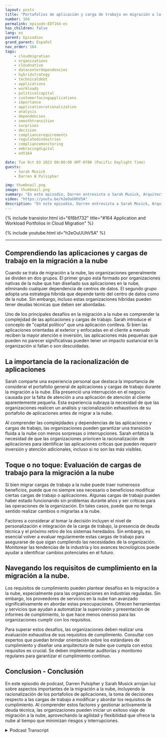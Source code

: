```yaml
---
layout: posts
title: "Portafolios de aplicación y carga de trabajo en migración a la nube"
number: 164
permalink: episode-EDT164-es
has_children: false
lang: es
parent: Episodios
grand_parent: Español
nav_order: 164
tags:
    - cloudmigration
    - organizations
    - cloudnative
    - datacenterdependencies
    - hybridstrategy
    - technicaldebt
    - applications
    - workloads
    - politicalcapital
    - customerfacingapplications
    - importance
    - applicationrationalization
    - analysis
    - dependencies
    - smoothtransition
    - surprises
    - decision
    - compliancerequirements
    - regulatedindustries
    - compliancemonitoring
    - embracingdigital
    - edt164

date: Tue Oct 03 2023 00:00:00 GMT-0700 (Pacific Daylight Time)
guests:
    - Sarah Musick
    - Darren W Pulsipher

img: thumbnail.png
image: thumbnail.png
summary: "En este episodio, Darren entrevista a Sarah Musick, Arquitecta de Soluciones en la Nube en Intel. Juntos, profundizan en el tema de los portafolios de aplicaciones y cargas de trabajo en la migración a la nube. Con la experiencia de Sarah en consultoría y optimización en la nube, ella aporta conocimientos valiosos a la discusión."
video: "https://youtu.be/h2eOuUUhV5A"
description: "En este episodio, Darren entrevista a Sarah Musick, Arquitecta de Soluciones en la Nube en Intel. Juntos, profundizan en el tema de los portafolios de aplicaciones y cargas de trabajo en la migración a la nube. Con la experiencia de Sarah en consultoría y optimización en la nube, ella aporta conocimientos valiosos a la discusión."
---
```


<div>
{% include transistor.html id="6f8bf732" title="#164 Application and Workload Portfolios in Cloud Migration" %}

{% include youtube.html id="h2eOuUUhV5A" %}
</div>

---

## Comprendiendo las aplicaciones y cargas de trabajo en la migración a la nube

Cuando se trata de migración a la nube, las organizaciones generalmente se dividen en dos grupos. El primer grupo está formado por organizaciones nativas de la nube que han diseñado sus aplicaciones en la nube, eliminando cualquier dependencia de centros de datos. El segundo grupo adopta una estrategia híbrida que depende tanto del centro de datos como de la nube. Sin embargo, incluso estas organizaciones híbridas pueden tener deudas técnicas que deben ser abordadas.

Uno de los principales desafíos en la migración a la nube es comprender la complejidad de las aplicaciones y cargas de trabajo. Sarah introduce el concepto de "capital político" que una aplicación conlleva. Si bien las aplicaciones orientadas al exterior y enfocadas en el cliente a menudo reciben la mayor atención e inversión, las aplicaciones más pequeñas que pueden no parecer significativas pueden tener un impacto sustancial en la organización si fallan o son descuidadas.

## La importancia de la racionalización de aplicaciones

Sarah comparte una experiencia personal que destaca la importancia de considerar el portafolio general de aplicaciones y cargas de trabajo durante la migración a la nube. Ella presenció una interrupción en el negocio causada por la falta de atención a una aplicación de atención al cliente aparentemente pequeña. Esta experiencia subraya la necesidad de que las organizaciones realicen un análisis y racionalización exhaustivos de su portafolio de aplicaciones antes de migrar a la nube.

Al comprender las complejidades y dependencias de las aplicaciones y cargas de trabajo, las organizaciones pueden garantizar una transición fluida a la nube con menos sorpresas o interrupciones. Sarah enfatiza la necesidad de que las organizaciones prioricen la racionalización de aplicaciones para identificar las aplicaciones críticas que pueden requerir inversión y atención adicionales, incluso si no son las más visibles.

## Toque o no toque: Evaluación de cargas de trabajo para la migración a la nube

Si bien migrar cargas de trabajo a la nube puede traer numerosos beneficios, puede que no siempre sea necesario o beneficioso modificar ciertas cargas de trabajo o aplicaciones. Algunas cargas de trabajo pueden haber estado funcionando sin problemas durante años y ser críticas para las operaciones de la organización. En tales casos, puede que no tenga sentido realizar cambios o migrarlas a la nube.

Factores a considerar al tomar la decisión incluyen el nivel de personalización e integración de la carga de trabajo, la presencia de deuda técnica y el próximo retiro de los sistemas heredados. Sin embargo, es esencial volver a evaluar regularmente estas cargas de trabajo para asegurarse de que sigan cumpliendo las necesidades de la organización. Monitorear las tendencias de la industria y los avances tecnológicos puede ayudar a identificar cambios potenciales en el futuro.

## Navegando los requisitos de cumplimiento en la migración a la nube.

Los requisitos de cumplimiento pueden plantear desafíos en la migración a la nube, especialmente para las organizaciones en industrias reguladas. Sin embargo, los proveedores de servicios en la nube han avanzado significativamente en abordar estas preocupaciones. Ofrecen herramientas y servicios que ayudan a automatizar la supervisión y presentación de informes de cumplimiento, lo que hace menos oneroso para las organizaciones cumplir con los requisitos.

Para superar estos desafíos, las organizaciones deben realizar una evaluación exhaustiva de sus requisitos de cumplimiento. Consultar con expertos que puedan brindar orientación sobre los estándares de cumplimiento y diseñar una arquitectura de nube que cumpla con estos requisitos es crucial. Se deben implementar auditorías y monitoreo regulares para garantizar el cumplimiento continuo.

## Conclusion - Conclusión

En este episodio de podcast, Darren Pulsipher y Sarah Musick arrojan luz sobre aspectos importantes de la migración a la nube, incluyendo la racionalización de los portafolios de aplicaciones, la toma de decisiones respecto a las cargas de trabajo a modificar y abordar los requisitos de cumplimiento. Al comprender estos factores y gestionar activamente la deuda técnica, las organizaciones pueden iniciar un exitoso viaje de migración a la nube, aprovechando la agilidad y flexibilidad que ofrece la nube al tiempo que minimizan riesgos y interrupciones.



<details>
<summary> Podcast Transcript </summary>

<p></p>

</details>
